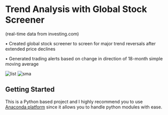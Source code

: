 # Trend Analysis with Global Stock Screener
 (real-time data from investing.com)

• Created global stock screener to screen for major trend reversals after extended price declines

• Generated trading alerts based on change in direction of 18-month simple moving average

![list](https://user-images.githubusercontent.com/35648851/98488146-1d736680-21ed-11eb-90b2-a007493d1d75.JPG)
![sma](https://user-images.githubusercontent.com/35648851/98488077-b05fd100-21ec-11eb-8ac2-d02f42ccee70.png)



## Getting Started
This is a Python based project and I highly recommend you to use [Anaconda platform](https://www.anaconda.com/) since it allows you to handle python modules with ease. 
